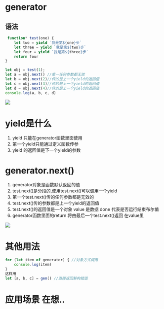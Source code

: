 # generator

## 语法

```javascript
 function* test(one) {
    let two = yield `我是第${one}步`
    let three = yield `我是第${two}步`
    let four = yield `我是第${three}步`
    return four
}

let obj = test(1);
let a = obj.next() //第一任何参数都无效
let b = obj.next(2)//传的是上一个yield的返回值 
let c = obj.next(3)//传的是上一个yield的返回值
let d = obj.next(4)//传的是上一个yield的返回值  
console.log(a, b, c, d)
```

![](https://upload-images.jianshu.io/upload_images/7265016-865b688fd1eab83e.png?imageMogr2/auto-orient/strip%7CimageView2/2/w/1240#alt=ABCD%E7%9A%84%E5%80%BC)

# yield是什么

1. yield 只能在generator函数里面使用
2. 第一个yield只能通过定义函数传参
3. yield 的返回值是下一个yield的参数

# generator.next()

1. generator对象是函数默认返回的值
2. test.next()是分段的,使用test.next()可以调用一个yield
3. 第一个test.next()传的任何参数都是无效的
4. test.next()传的参数都是上一个yield的返回值
5. test.next()的返回值是一个对象 value 是数据 done 代表是否运行结束布尔值
6. generator函数里面的return 将由最后一个test.next()返回 在value里

![](https://upload-images.jianshu.io/upload_images/7265016-536acfa17f5e3f0d.png?imageMogr2/auto-orient/strip%7CimageView2/2/w/1240#alt=%E6%9C%80%E5%90%8E%E4%B8%80%E6%AC%A1test.next%28%29)

# 其他用法

```javascript
for (let item of generator) { //对象方式调用
    console.log(item)
}
这样用
let [a, b, c] = gen() //直接返回解构赋值
```

# 应用场景 在想..
